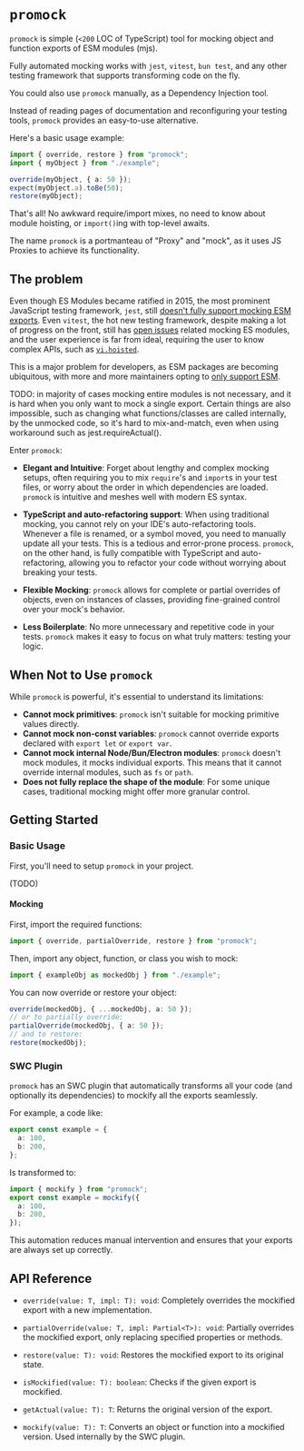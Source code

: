 # `promock`

`promock` is simple (`<200` LOC of TypeScript) tool for mocking object and function exports of ESM modules (mjs).

Fully automated mocking works with `jest`, `vitest`, `bun test`, and any other testing framework that supports transforming code on the fly.

You could also use `promock` manually, as a Dependency Injection tool.

Instead of reading pages of documentation and reconfiguring your testing tools, `promock` provides an easy-to-use alternative.

Here's a basic usage example:

```typescript
import { override, restore } from "promock";
import { myObject } from "./example";

override(myObject, { a: 50 });
expect(myObject.a).toBe(50);
restore(myObject);
```

That's all! No awkward require/import mixes, no need to know about module hoisting, or `import()`ing with top-level awaits.

The name `promock` is a portmanteau of "Proxy" and "mock", as it uses JS Proxies to achieve its functionality.

## The problem

Even though ES Modules became ratified in 2015, the most prominent JavaScript testing framework, `jest`, still [doesn't fully support mocking ESM exports](https://github.com/jestjs/jest/issues/9430). Even `vitest`, the hot new testing framework, despite making a lot of progress on the front, still has [open issues](https://github.com/vitest-dev/vitest/issues/3046) related mocking ES modules, and the user experience is far from ideal, requiring the user to know complex APIs, such as [`vi.hoisted`](https://vitest.dev/api/vi.html#vi-hoisted).

This is a major problem for developers, as ESM packages are becoming ubiquitous, with more and more maintainers opting to [only support ESM](https://gist.github.com/sindresorhus/a39789f98801d908bbc7ff3ecc99d99c).

TODO: in majority of cases mocking entire modules is not necessary, and it is hard when you only want to mock a single export.
Certain things are also impossible, such as changing what functions/classes are called internally, by the unmocked code, so it's hard to mix-and-match, even when using workaround such as jest.requireActual().

Enter `promock`:

- **Elegant and Intuitive**: Forget about lengthy and complex mocking setups, often requiring you to mix `require`'s and `import`s in your test files, or worry about the order in which dependencies are loaded. `promock` is intuitive and meshes well with modern ES syntax.

- **TypeScript and auto-refactoring support**: When using traditional mocking, you cannot rely on your IDE's auto-refactoring tools. Whenever a file is renamed, or a symbol moved, you need to manually update all your tests. This is a tedious and error-prone process.
  `promock`, on the other hand, is fully compatible with TypeScript and auto-refactoring, allowing you to refactor your code without worrying about breaking your tests.

- **Flexible Mocking**: `promock` allows for complete or partial overrides of objects, even on instances of classes, providing fine-grained control over your mock's behavior.

- **Less Boilerplate**: No more unnecessary and repetitive code in your tests. `promock` makes it easy to focus on what truly matters: testing your logic.

## When Not to Use `promock`

While `promock` is powerful, it's essential to understand its limitations:

- **Cannot mock primitives**: `promock` isn't suitable for mocking primitive values directly.
- **Cannot mock non-const variables**: `promock` cannot override exports declared with `export let` or `export var`.
- **Cannot mock internal Node/Bun/Electron modules**: `promock` doesn't mock modules, it mocks individual exports. This means that it cannot override internal modules, such as `fs` or `path`.
- **Does not fully replace the shape of the module**: For some unique cases, traditional mocking might offer more granular control.

## Getting Started

### Basic Usage

First, you'll need to setup `promock` in your project.

(TODO)

#### Mocking

First, import the required functions:

```typescript
import { override, partialOverride, restore } from "promock";
```

Then, import any object, function, or class you wish to mock:

```typescript
import { exampleObj as mockedObj } from "./example";
```

You can now override or restore your object:

```typescript
override(mockedObj, { ...mockedObj, a: 50 });
// or to partially override:
partialOverride(mockedObj, { a: 50 });
// and to restore:
restore(mockedObj);
```

### SWC Plugin

`promock` has an SWC plugin that automatically transforms all your code (and optionally its dependencies) to mockify all the exports seamlessly.

For example, a code like:

```typescript
export const example = {
  a: 100,
  b: 200,
};
```

Is transformed to:

```typescript
import { mockify } from "promock";
export const example = mockify({
  a: 100,
  b: 200,
});
```

This automation reduces manual intervention and ensures that your exports are always set up correctly.

## API Reference

- `override(value: T, impl: T): void`: Completely overrides the mockified export with a new implementation.

- `partialOverride(value: T, impl: Partial<T>): void`: Partially overrides the mockified export, only replacing specified properties or methods.

- `restore(value: T): void`: Restores the mockified export to its original state.

- `isMockified(value: T): boolean`: Checks if the given export is mockified.

- `getActual(value: T): T`: Returns the original version of the export.

- `mockify(value: T): T`: Converts an object or function into a mockified version. Used internally by the SWC plugin.
